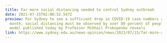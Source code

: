 ```yaml
---
title: Far more social distancing needed to control Sydney outbreak
date: 2021-07-15T02:00:52.547Z
preview: For Sydney to see a sufficient drop in COVID-19 case numbers after one
  month, social distancing must be observed by over 80 percent of people, a
  model published today by Professor Mikhail Prokopenko reveals
link: https://www.sydney.edu.au/news-opinion/news/2021/07/15/far-more-social-distancing-needed-to-control-sydney-outbreak.html
---
```

